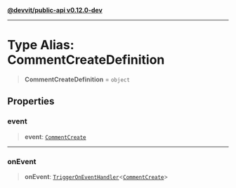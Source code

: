 [**@devvit/public-api v0.12.0-dev**](../README.md)

---

# Type Alias: CommentCreateDefinition

> **CommentCreateDefinition** = `object`

## Properties

<a id="event"></a>

### event

> **event**: [`CommentCreate`](CommentCreate.md)

---

<a id="onevent"></a>

### onEvent

> **onEvent**: [`TriggerOnEventHandler`](TriggerOnEventHandler.md)\<[`CommentCreate`](../@devvit/namespaces/EventTypes/interfaces/CommentCreate.md)\>
